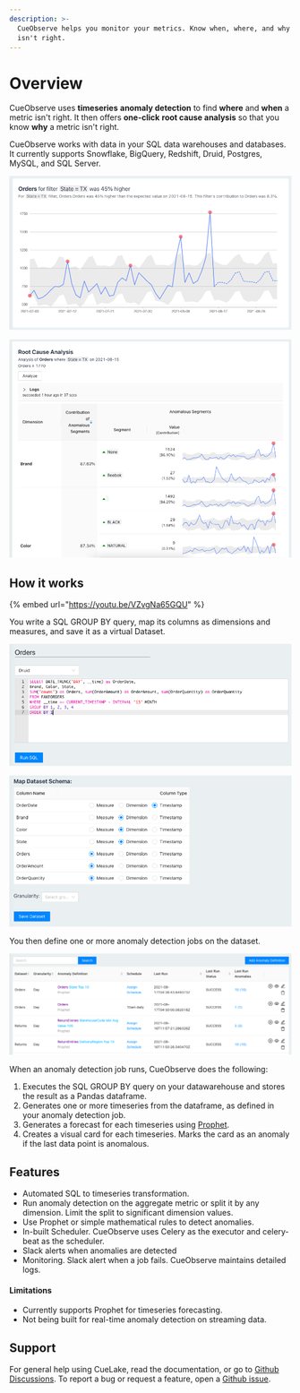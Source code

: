 ```yaml
---
description: >-
  CueObserve helps you monitor your metrics. Know when, where, and why a metric
  isn't right.
---
```


# Overview

CueObserve uses **timeseries** **anomaly detection** to find **where** and **when** a metric isn't right. It then offers **one-click** **root cause analysis** so that you know **why** a metric isn't right.

CueObserve works with data in your SQL data warehouses and databases. It currently supports Snowflake, BigQuery, Redshift, Druid, Postgres, MySQL, and SQL Server.

![Anomaly](.gitbook/assets/overview_anomaly.png)

![Root Cause Analysis](.gitbook/assets/overview_rca.png)

## How it works

{% embed url="https://youtu.be/VZvgNa65GQU" %}

You write a SQL GROUP BY query, map its columns as dimensions and measures, and save it as a virtual Dataset.

![](.gitbook/assets/dataset_sql_cropped.png)

![](.gitbook/assets/dataset_mapping_cropped.png)

You then define one or more anomaly detection jobs on the dataset.

![](.gitbook/assets/anomalydefinitions.png)

When an anomaly detection job runs, CueObserve does the following:

1. Executes the SQL GROUP BY query on your datawarehouse and stores the result as a Pandas dataframe.
2. Generates one or more timeseries from the dataframe, as defined in your anomaly detection job.
3. Generates a forecast for each timeseries using [Prophet](https://github.com/facebook/prophet).
4. Creates a visual card for each timeseries. Marks the card as an anomaly if the last data point is anomalous.

## Features

* Automated SQL to timeseries transformation.
* Run anomaly detection on the aggregate metric or split it by any dimension. Limit the split to significant dimension values.
* Use Prophet or simple mathematical rules to detect anomalies. 
* In-built Scheduler. CueObserve uses Celery as the executor and celery-beat as the scheduler.
* Slack alerts when anomalies are detected
* Monitoring. Slack alert when a job fails. CueObserve maintains detailed logs.

#### Limitations

* Currently supports Prophet for timeseries forecasting.
* Not being built for real-time anomaly detection on streaming data.

## Support

For general help using CueLake, read the documentation, or go to [Github Discussions](https://github.com/cuebook/CueObserve/discussions). To report a bug or request a feature, open a [Github issue](https://github.com/cuebook/CueObserve/issues).

